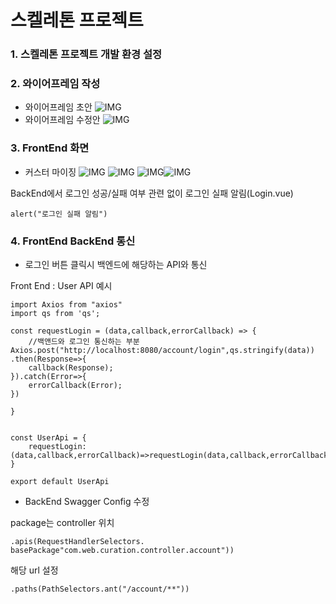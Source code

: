 # 스켈레톤 프로젝트




### 1. 스켈레톤 프로젝트 개발 환경 설정

### 2. 와이어프레임 작성

- 와이어프레임 초안
![IMG](front-sk/img/와이어프레임1.PNG)
- 와이어프레임 수정안
![IMG](front-sk/img/와이어프레임2.PNG)

### 3. FrontEnd 화면 
 
- 커스터 마이징
![IMG](front-sk/img/login기본.PNG)
![IMG](front-sk/img/login버튼활성화.PNG)
![IMG](front-sk/img/login비밀번호오류.PNG)![IMG](front-sk/img/login이메일오류.PNG)

BackEnd에서 로그인 성공/실패 여부 관련 없이 로그인 실패 알림(Login.vue)
```
alert("로그인 실패 알림")
```



### 4. FrontEnd BackEnd 통신
- 로그인 버튼 클릭시 백엔드에 해당하는 API와 통신

Front End : User API 예시
```
import Axios from "axios"
import qs from 'qs';

const requestLogin = (data,callback,errorCallback) => {
    //백앤드와 로그인 통신하는 부분
Axios.post("http://localhost:8080/account/login",qs.stringify(data))
.then(Response=>{
    callback(Response);
}).catch(Error=>{
    errorCallback(Error);
})

}


const UserApi = {
    requestLogin:(data,callback,errorCallback)=>requestLogin(data,callback,errorCallback)
}

export default UserApi

```


- BackEnd Swagger Config 수정

package는 controller 위치
```
.apis(RequestHandlerSelectors. basePackage"com.web.curation.controller.account"))
```

해당 url 설정
```
.paths(PathSelectors.ant("/account/**"))
```







